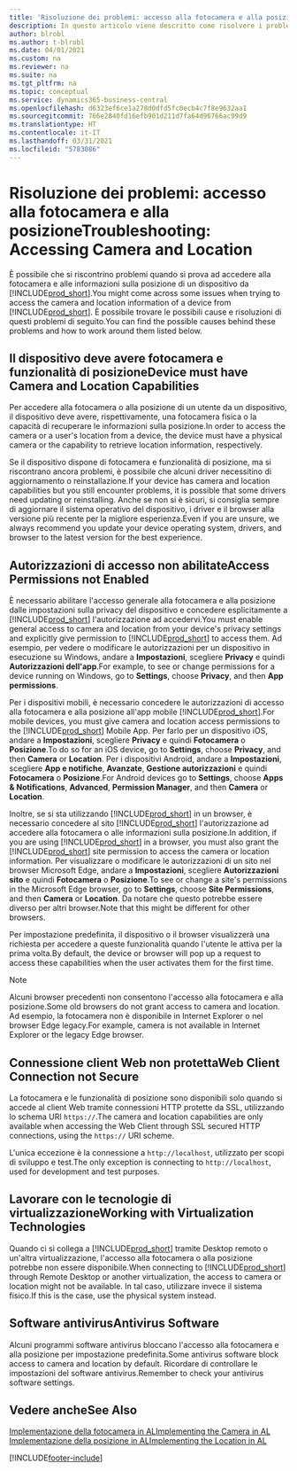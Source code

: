 ```yaml
---
title: 'Risoluzione dei problemi: accesso alla fotocamera e alla posizione'
description: In questo articolo viene descritto come risolvere i problemi relativi all'accesso alle informazioni sulla fotocamera e sulla posizione in Business Central.
author: blrobl
ms.author: t-blrobl
ms.date: 04/01/2021
ms.custom: na
ms.reviewer: na
ms.suite: na
ms.tgt_pltfrm: na
ms.topic: conceptual
ms.service: dynamics365-business-central
ms.openlocfilehash: d6323ef6ce1a278d0dfd5fc0ecb4c7f8e9632aa1
ms.sourcegitcommit: 766e2840fd16efb901d211d7fa64d96766ac99d9
ms.translationtype: HT
ms.contentlocale: it-IT
ms.lasthandoff: 03/31/2021
ms.locfileid: "5783086"
---
```

# <a name="troubleshooting-accessing-camera-and-location"></a><span data-ttu-id="c2568-103">Risoluzione dei problemi: accesso alla fotocamera e alla posizione</span><span class="sxs-lookup"><span data-stu-id="c2568-103">Troubleshooting: Accessing Camera and Location</span></span>

<span data-ttu-id="c2568-104">È possibile che si riscontrino problemi quando si prova ad accedere alla fotocamera e alle informazioni sulla posizione di un dispositivo da [!INCLUDE[prod_short](includes/prod_short.md)].</span><span class="sxs-lookup"><span data-stu-id="c2568-104">You might come across some issues when trying to access the camera and location information of a device from [!INCLUDE[prod_short](includes/prod_short.md)].</span></span> <span data-ttu-id="c2568-105">È possibile trovare le possibili cause e risoluzioni di questi problemi di seguito.</span><span class="sxs-lookup"><span data-stu-id="c2568-105">You can find the possible causes behind these problems and how to work around them listed below.</span></span>

## <a name="device-must-have-camera-and-location-capabilities"></a><span data-ttu-id="c2568-106">Il dispositivo deve avere fotocamera e funzionalità di posizione</span><span class="sxs-lookup"><span data-stu-id="c2568-106">Device must have Camera and Location Capabilities</span></span>

<span data-ttu-id="c2568-107">Per accedere alla fotocamera o alla posizione di un utente da un dispositivo, il dispositivo deve avere, rispettivamente, una fotocamera fisica o la capacità di recuperare le informazioni sulla posizione.</span><span class="sxs-lookup"><span data-stu-id="c2568-107">In order to access the camera or a user's location from a device, the device must have a physical camera or the capability to retrieve location information, respectively.</span></span>

<span data-ttu-id="c2568-108">Se il dispositivo dispone di fotocamera e funzionalità di posizione, ma si riscontrano ancora problemi, è possibile che alcuni driver necessitino di aggiornamento o reinstallazione.</span><span class="sxs-lookup"><span data-stu-id="c2568-108">If your device has camera and location capabilities but you still encounter problems, it is possible that some drivers need updating or reinstalling.</span></span> <span data-ttu-id="c2568-109">Anche se non si è sicuri, si consiglia sempre di aggiornare il sistema operativo del dispositivo, i driver e il browser alla versione più recente per la migliore esperienza.</span><span class="sxs-lookup"><span data-stu-id="c2568-109">Even if you are unsure, we always recommend you update your device operating system, drivers, and browser to the latest version for the best experience.</span></span>

## <a name="access-permissions-not-enabled"></a><span data-ttu-id="c2568-110">Autorizzazioni di accesso non abilitate</span><span class="sxs-lookup"><span data-stu-id="c2568-110">Access Permissions not Enabled</span></span>

<span data-ttu-id="c2568-111">È necessario abilitare l'accesso generale alla fotocamera e alla posizione dalle impostazioni sulla privacy del dispositivo e concedere esplicitamente a [!INCLUDE[prod_short](includes/prod_short.md)] l'autorizzazione ad accedervi.</span><span class="sxs-lookup"><span data-stu-id="c2568-111">You must enable general access to camera and location from your device's privacy settings and explicitly give permission to  [!INCLUDE[prod_short](includes/prod_short.md)] to access them.</span></span> <span data-ttu-id="c2568-112">Ad esempio, per vedere o modificare le autorizzazioni per un dispositivo in esecuzione su Windows, andare a **Impostazioni**, scegliere **Privacy** e quindi **Autorizzazioni dell'app**.</span><span class="sxs-lookup"><span data-stu-id="c2568-112">For example, to see or change permissions for a device running on Windows, go to **Settings**, choose **Privacy**, and then **App permissions**.</span></span> 

<span data-ttu-id="c2568-113">Per i dispositivi mobili, è necessario concedere le autorizzazioni di accesso alla fotocamera e alla posizione all'app mobile [!INCLUDE[prod_short](includes/prod_short.md)].</span><span class="sxs-lookup"><span data-stu-id="c2568-113">For mobile devices, you must give camera and location access permissions to the [!INCLUDE[prod_short](includes/prod_short.md)] Mobile App.</span></span> <span data-ttu-id="c2568-114">Per farlo per un dispositivo iOS, andare a **Impostazioni**, scegliere **Privacy** e quindi **Fotocamera** o **Posizione**.</span><span class="sxs-lookup"><span data-stu-id="c2568-114">To do so for an iOS device, go to **Settings**, choose **Privacy**, and then **Camera** or **Location**.</span></span> <span data-ttu-id="c2568-115">Per i dispositivi Android, andare a **Impostazioni**, scegliere **App e notifiche**, **Avanzate**, **Gestione autorizzazioni** e quindi **Fotocamera** o **Posizione**.</span><span class="sxs-lookup"><span data-stu-id="c2568-115">For Android devices go to **Settings**, choose **Apps & Notifications**, **Advanced**, **Permission Manager**, and then **Camera** or **Location**.</span></span>

<span data-ttu-id="c2568-116">Inoltre, se si sta utilizzando [!INCLUDE[prod_short](includes/prod_short.md)] in un browser, è necessario concedere al sito [!INCLUDE[prod_short](includes/prod_short.md)] l'autorizzazione ad accedere alla fotocamera o alle informazioni sulla posizione.</span><span class="sxs-lookup"><span data-stu-id="c2568-116">In addition, if you are using [!INCLUDE[prod_short](includes/prod_short.md)] in a browser, you must also grant the [!INCLUDE[prod_short](includes/prod_short.md)] site permission to access the camera or location information.</span></span> <span data-ttu-id="c2568-117">Per visualizzare o modificare le autorizzazioni di un sito nel browser Microsoft Edge, andare a **Impostazioni**, scegliere **Autorizzazioni sito** e quindi **Fotocamera** o **Posizione**.</span><span class="sxs-lookup"><span data-stu-id="c2568-117">To see or change a site's permissions in the Microsoft Edge browser, go to **Settings**, choose **Site Permissions**, and then **Camera** or **Location**.</span></span> <span data-ttu-id="c2568-118">Da notare che questo potrebbe essere diverso per altri browser.</span><span class="sxs-lookup"><span data-stu-id="c2568-118">Note that this might be different for other browsers.</span></span>

<span data-ttu-id="c2568-119">Per impostazione predefinita, il dispositivo o il browser visualizzerà una richiesta per accedere a queste funzionalità quando l'utente le attiva per la prima volta.</span><span class="sxs-lookup"><span data-stu-id="c2568-119">By default, the device or browser will pop up a request to access these capabilities when the user activates them for the first time.</span></span>

> [!NOTE]  
> <span data-ttu-id="c2568-120">Alcuni browser precedenti non consentono l'accesso alla fotocamera e alla posizione.</span><span class="sxs-lookup"><span data-stu-id="c2568-120">Some old browsers do not grant access to camera and location.</span></span> <span data-ttu-id="c2568-121">Ad esempio, la fotocamera non è disponibile in Internet Explorer o nel browser Edge legacy.</span><span class="sxs-lookup"><span data-stu-id="c2568-121">For example, camera is not available in Internet Explorer or the legacy Edge browser.</span></span>

## <a name="web-client-connection-not-secure"></a><span data-ttu-id="c2568-122">Connessione client Web non protetta</span><span class="sxs-lookup"><span data-stu-id="c2568-122">Web Client Connection not Secure</span></span>

<span data-ttu-id="c2568-123">La fotocamera e le funzionalità di posizione sono disponibili solo quando si accede al client Web tramite connessioni HTTP protette da SSL, utilizzando lo schema URI `https://`.</span><span class="sxs-lookup"><span data-stu-id="c2568-123">The camera and location capabilities are only available when accessing the Web Client through SSL secured HTTP connections, using the `https://` URI scheme.</span></span> 

<span data-ttu-id="c2568-124">L'unica eccezione è la connessione a `http://localhost`, utilizzato per scopi di sviluppo e test.</span><span class="sxs-lookup"><span data-stu-id="c2568-124">The only exception is connecting to `http://localhost`, used for development and test purposes.</span></span>


## <a name="working-with-virtualization-technologies"></a><span data-ttu-id="c2568-125">Lavorare con le tecnologie di virtualizzazione</span><span class="sxs-lookup"><span data-stu-id="c2568-125">Working with Virtualization Technologies</span></span>

<span data-ttu-id="c2568-126">Quando ci si collega a [!INCLUDE[prod_short](includes/prod_short.md)] tramite Desktop remoto o un'altra virtualizzazione, l'accesso alla fotocamera o alla posizione potrebbe non essere disponibile.</span><span class="sxs-lookup"><span data-stu-id="c2568-126">When connecting to [!INCLUDE[prod_short](includes/prod_short.md)] through Remote Desktop or another virtualization, the access to camera or location might not be available.</span></span> <span data-ttu-id="c2568-127">In tal caso, utilizzare invece il sistema fisico.</span><span class="sxs-lookup"><span data-stu-id="c2568-127">If this is the case, use the physical system instead.</span></span>

## <a name="antivirus-software"></a><span data-ttu-id="c2568-128">Software antivirus</span><span class="sxs-lookup"><span data-stu-id="c2568-128">Antivirus Software</span></span>
<span data-ttu-id="c2568-129">Alcuni programmi software antivirus bloccano l'accesso alla fotocamera e alla posizione per impostazione predefinita.</span><span class="sxs-lookup"><span data-stu-id="c2568-129">Some antivirus software block access to camera and location by default.</span></span> <span data-ttu-id="c2568-130">Ricordare di controllare le impostazioni del software antivirus.</span><span class="sxs-lookup"><span data-stu-id="c2568-130">Remember to check your antivirus software settings.</span></span>

## <a name="see-also"></a><span data-ttu-id="c2568-131">Vedere anche</span><span class="sxs-lookup"><span data-stu-id="c2568-131">See Also</span></span>
[<span data-ttu-id="c2568-132">Implementazione della fotocamera in AL</span><span class="sxs-lookup"><span data-stu-id="c2568-132">Implementing the Camera in AL</span></span>](/dynamics365/business-central/dev-itpro/developer/devenv-implement-camera-al)  
[<span data-ttu-id="c2568-133">Implementazione della posizione in AL</span><span class="sxs-lookup"><span data-stu-id="c2568-133">Implementing the Location in AL</span></span>](/dynamics365/business-central/dev-itpro/developer/devenv-implement-location-al)


[!INCLUDE[footer-include](includes/footer-banner.md)]